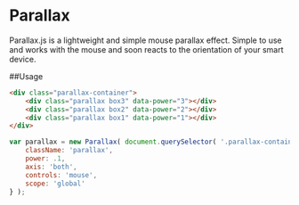 # Parallax
Parallax.js is a lightweight and simple mouse parallax effect. Simple to use 
and works with the mouse and soon reacts to the orientation of your smart device.




##Usage

```html
<div class="parallax-container">
	<div class="parallax box3" data-power="3"></div>
	<div class="parallax box2" data-power="2"></div>
	<div class="parallax box1" data-power="1"></div>
</div>
```

```javascript
var parallax = new Parallax( document.querySelector( '.parallax-container' ), {
	className: 'parallax',
	power: .1,
	axis: 'both',
	controls: 'mouse',
	scope: 'global'
} );

```
